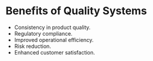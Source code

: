 # Benefits of Quality Systems

- Consistency in product quality.
- Regulatory compliance.
- Improved operational efficiency.
- Risk reduction.
- Enhanced customer satisfaction.
